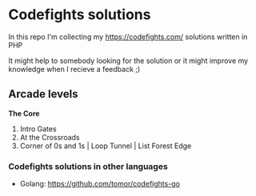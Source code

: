 Codefights solutions
============================
In this repo I'm collecting my https://codefights.com/ solutions written in PHP

It might help to somebody looking for the solution or it might improve my knowledge when I recieve a feedback ;)

## Arcade levels
**The Core**
1. Intro Gates
2. At the Crossroads
3. Corner of 0s and 1s | Loop Tunnel | List Forest Edge


### Codefights solutions in other languages
- Golang: https://github.com/tomor/codefights-go
